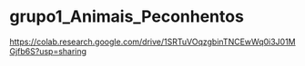 # grupo1_Animais_Peconhentos

https://colab.research.google.com/drive/1SRTuVOqzgbinTNCEwWq0i3J01MGjfb6S?usp=sharing
